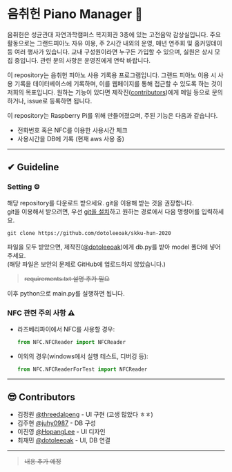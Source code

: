음취헌 Piano Manager 🎹
=======

음취헌은 성균관대 자연과학캠퍼스 복지회관 3층에 있는 고전음악 감상실입니다. 주요 활동으로는 그랜드피아노 자유 이용, 주 2시간 내외의 운영, 매년 연주회 및 홈커밍데이 등 여러 행사가 있습니다. 교내 구성원이라면 누구든 가입할 수 있으며, 실원은 상시 모집 중입니다. 관련 문의 사항은 운영진에게 연락 바랍니다.  

이 repository는 음취헌 피아노 사용 기록용 프로그램입니다. 그랜드 피아노 이용 시 사용 기록을 데이터베이스에 기록하며, 이를 웹페이지를 통해 접근할 수 있도록 하는 것이 저희의 목표입니다. 원하는 기능이 있다면 제작진([contributors](#contributors))에게 메일 등으로 문의하거나, issue로 등록하면 됩니다.  

이 repository는 Raspberry Pi를 위해 만들어졌으며, 주된 기능은 다음과 같습니다.  
- 전화번호 혹은 NFC를 이용한 사용시간 체크
- 사용시간을 DB에 기록 (현재 aws 사용 중)

---

## ✔ Guideline
### Setting ⚙
해당 repository를 다운로드 받으세요. git을 이용해 받는 것을 권장합니다.  
git을 이용해서 받으려면, 우선 [git을 설치](https://git-scm.com/book/en/v2/Getting-Started-Installing-Git)하고 원하는 경로에서 다음 명령어를 입력하세요.  
```shell
git clone https://github.com/dotoleeoak/skku-hun-2020
```
파일을 모두 받았으면, 제작진([@dotoleeoak](https://github.com/dotoleeoak))에게 db.py를 받아 model 폴더에 넣어주세요.  
(해당 파일은 보안의 문제로 GitHub에 업로드하지 않았습니다.)  

> ~~requirements.txt 설명 추가 필요~~  

이후 python으로 main.py를 실행하면 됩니다.  

### NFC 관련 주의 사항 ⚠
- 라즈베리파이에서 NFC를 사용할 경우:  
    ```python
    from NFC.NFCReader import NFCReader
    ```
    
- 이외의 경우(windows에서 실행 테스트, 디버깅 등):  
    ```python
    from NFC.NFCReaderForTest import NFCReader
    ```

---

## 😎 Contributors
- 김정원 [@threedalpeng](https://github.com/threedalpeng) - UI 구현 (고생 많았다 ㅎㅎ)  
- 김주현 [@juhy0987](https://github.com/juhy0987) - DB 구성  
- 이진영 [@HopangLee](https://github.com/HopangLee) - UI 디자인  
- 최재민 [@dotoleeoak](https://github.com/dotoleeoak) - UI, DB 연결  

---

> ~~내용 추가 예정~~
